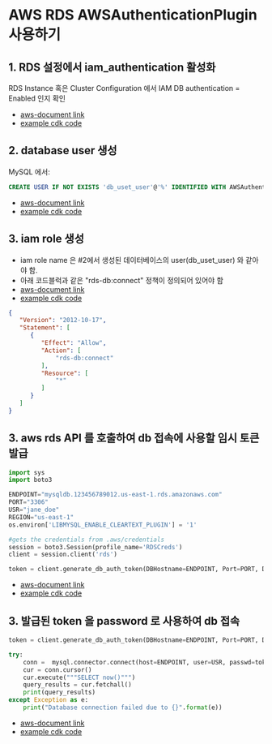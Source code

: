# AWS RDS AWSAuthenticationPlugin 사용하기
## 1. RDS 설정에서 iam_authentication 활성화
RDS Instance 혹은 Cluster Configuration 에서 IAM DB authentication = Enabled 인지 확인
- [aws-document link](https://docs.aws.amazon.com/ko_kr/AmazonRDS/latest/UserGuide/UsingWithRDS.IAMDBAuth.Enabling.html)
- [example cdk code](https://github.com/ThinkinGim/rds-demo/blob/main/app_stack/infra_stack.py#L67)

## 2. database user 생성
MySQL 에서:
```sql
CREATE USER IF NOT EXISTS 'db_uset_user'@'%' IDENTIFIED WITH AWSAuthenticationPlugin as 'RDS';
```
- [aws-document link](https://docs.aws.amazon.com/ko_kr/AmazonRDS/latest/UserGuide/UsingWithRDS.IAMDBAuth.DBAccounts.html)
- [example cdk code](https://github.com/ThinkinGim/rds-demo/blob/main/app_stack/func_init_db/handler.py#L37)


## 3. iam role 생성
- iam role name 은 #2에서 생성된 데이터베이스의 user(db_uset_user) 와 같아야 함.
- 아래 코드블럭과 같은 "rds-db:connect" 정책이 정의되어 있어야 함
- [aws-document link](https://docs.aws.amazon.com/ko_kr/AmazonRDS/latest/UserGuide/UsingWithRDS.IAMDBAuth.IAMPolicy.html)
- [example cdk code](https://github.com/ThinkinGim/rds-demo/blob/main/app_stack/infra_stack.py#L102-L132)
```json
{
   "Version": "2012-10-17",
   "Statement": [
      {
         "Effect": "Allow",
         "Action": [
             "rds-db:connect"
         ],
         "Resource": [
             "*"
         ]
      }
   ]
}
```

## 3. aws rds API 를 호출하여 db 접속에 사용할 임시 토큰 발급
```python
import sys
import boto3

ENDPOINT="mysqldb.123456789012.us-east-1.rds.amazonaws.com"
PORT="3306"
USR="jane_doe"
REGION="us-east-1"
os.environ['LIBMYSQL_ENABLE_CLEARTEXT_PLUGIN'] = '1'

#gets the credentials from .aws/credentials
session = boto3.Session(profile_name='RDSCreds')
client = session.client('rds')

token = client.generate_db_auth_token(DBHostname=ENDPOINT, Port=PORT, DBUsername=USR, Region=REGION)     
```
- [aws-document link](https://docs.aws.amazon.com/ko_kr/AmazonRDS/latest/UserGuide/UsingWithRDS.IAMDBAuth.Connecting.Python.html)
- [example cdk code](https://github.com/ThinkinGim/rds-demo/blob/main/app_stack/func_test_db/handler.py#L24-L25)

## 3. 발급된 token 을 password 로 사용하여 db 접속
```python
token = client.generate_db_auth_token(DBHostname=ENDPOINT, Port=PORT, DBUsername=USR, Region=REGION)

try:
    conn =  mysql.connector.connect(host=ENDPOINT, user=USR, passwd=token, port=PORT, database=DBNAME)
    cur = conn.cursor()
    cur.execute("""SELECT now()""")
    query_results = cur.fetchall()
    print(query_results)
except Exception as e:
    print("Database connection failed due to {}".format(e))  
```
- [aws-document link](https://docs.aws.amazon.com/ko_kr/AmazonRDS/latest/UserGuide/UsingWithRDS.IAMDBAuth.Connecting.Python.html)
- [example cdk code](https://github.com/ThinkinGim/rds-demo/blob/main/app_stack/func_test_db/handler.py#L32-L38)

